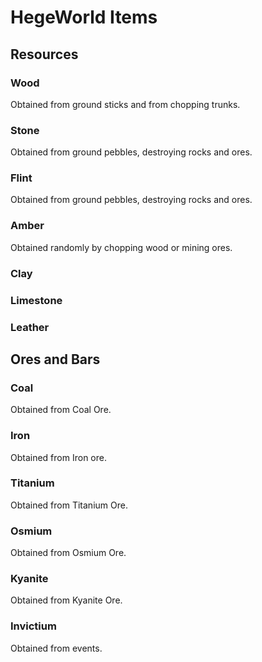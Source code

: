 # HegeWorld Items

## Resources

### Wood

Obtained from ground sticks and from chopping trunks.

### Stone

Obtained from ground pebbles, destroying rocks and ores.

### Flint

Obtained from ground pebbles, destroying rocks and ores.

### Amber

Obtained randomly by chopping wood or mining ores.

### Clay

### Limestone

### Leather

## Ores and Bars

### Coal

Obtained from Coal Ore.

### Iron

Obtained from Iron ore.

### Titanium

Obtained from Titanium Ore.

### Osmium

Obtained from Osmium Ore.

### Kyanite

Obtained from Kyanite Ore.

### Invictium

Obtained from events.
